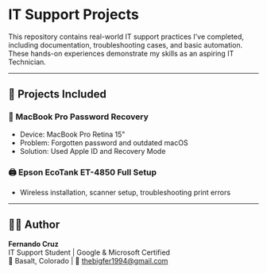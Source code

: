 # IT Support Projects

This repository contains real-world IT support practices I've completed, including documentation, troubleshooting cases, and basic automation.  
These hands-on experiences demonstrate my skills as an aspiring IT Technician.

---

## 📂 Projects Included

### 🔧 MacBook Pro Password Recovery
- Device: MacBook Pro Retina 15"
- Problem: Forgotten password and outdated macOS
- Solution: Used Apple ID and Recovery Mode

### 🖨️ Epson EcoTank ET-4850 Full Setup
- Wireless installation, scanner setup, troubleshooting print errors
  
---

## 👨‍💻 Author

**Fernando Cruz**  
IT Support Student | Google & Microsoft Certified  
📍 Basalt, Colorado | 📧 thebigfer1994@gmail.com
